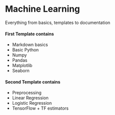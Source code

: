 # Machine Learning
Everything from basics, templates to documentation

#### First Template contains
  - Markdown basics
  - Basic Python 
  - Numpy 
  - Pandas
  - Matplotlib
  - Seaborn


#### Second Template contains
  - Preprocessing 
  - Linear Regression
  - Logistic Regression
  - TensorFlow + TF estimators
 

